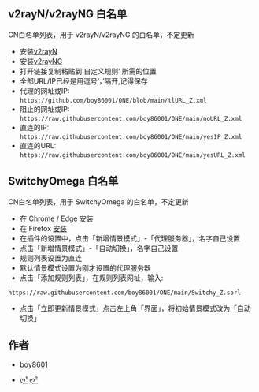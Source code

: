 ## v2rayN/v2rayNG 白名单
 CN白名单列表，用于 v2rayN/v2rayNG 的白名单，不定更新

- 安装[v2rayN](https://github.com/2dust/v2rayN)  
- 安装[v2rayNG](https://github.com/2dust/v2rayNG)
- 打开链接复制粘贴到‘自定义规则’ 所需的位置
- 全部URL/IP已经是用逗号‘，’隔开,记得保存
- 代理的网址或IP:
``https://github.com/boy86001/ONE/blob/main/tlURL_Z.xml
``
- 阻止的网址或IP:
``https://raw.githubusercontent.com/boy86001/ONE/main/noURL_Z.xml
``
- 直连的IP:
``https://raw.githubusercontent.com/boy86001/ONE/main/yesIP_Z.xml
``
- 直连的URL:
``https://raw.githubusercontent.com/boy86001/ONE/main/yesURL_Z.xml
``



## SwitchyOmega 白名单
CN白名单列表，用于 SwitchyOmega 的白名单，不定更新

- 在 Chrome / Edge  [安装](https://chrome.google.com/webstore/detail/proxy-switchyomega/padekgcemlokbadohgkifijomclgjgif) 
- 在  Firefox [安装](https://addons.mozilla.org/en-US/firefox/addon/switchyomega/) 
- 在插件的设置中，点击「新增情景模式」-「代理服务器」，名字自己设置
- 点击「新增情景模式」-「自动切换」，名字自己设置
- 规则列表设置为直连
- 默认情景模式设置为刚才设置的代理服务器
- 点击「添加规则列表」，在规则列表网址，输入:

``https://raw.githubusercontent.com/boy86001/ONE/main/Switchy_Z.sorl
``
- 点击「立即更新情景模式」点击左上角「界面」，将初始情景模式改为「自动切换」

## 作者
* [boy8601](https://t.me/YiSanYuan)
- [ღ¹](https://github.com/Loyalsoldier/geoip) [ღ²](https://github.com/pluwen/china-domain-allowlist) 
